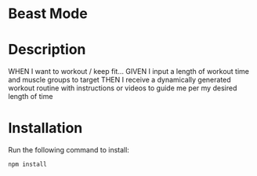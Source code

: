 # Beast Mode
  
# Description

WHEN I want to workout / keep fit…
GIVEN I input a length of workout time and muscle groups to target         	THEN I receive a dynamically generated workout routine with instructions or videos to guide me per my desired length of time

# Installation
Run the following command to install:
```   
npm install
```   


